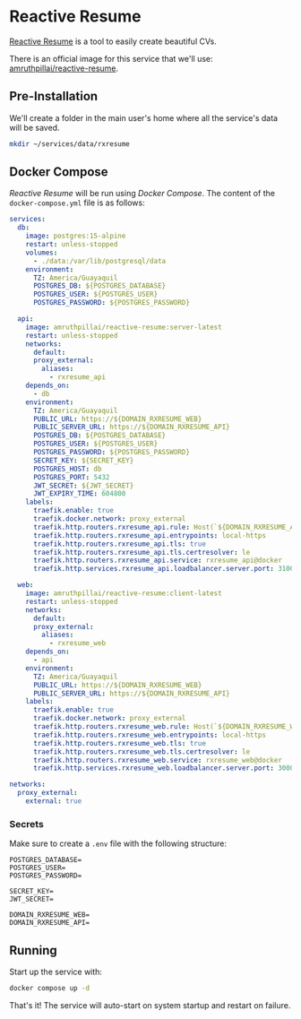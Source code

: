 # Reactive Resume

[Reactive Resume](https://rxresu.me/) is a tool to easily create beautiful CVs.

There is an official image for this service that we'll use: [amruthpillai/reactive-resume](https://hub.docker.com/r/amruthpillai/reactive-resume).

## Pre-Installation

We'll create a folder in the main user's home where all the service's data will be saved.

```bash
mkdir ~/services/data/rxresume
```

## Docker Compose

*Reactive Resume* will be run using *Docker Compose*. The content of the `docker-compose.yml` file is as follows:

```yaml
services:
  db:
    image: postgres:15-alpine
    restart: unless-stopped
    volumes:
      - ./data:/var/lib/postgresql/data
    environment:
      TZ: America/Guayaquil
      POSTGRES_DB: ${POSTGRES_DATABASE}
      POSTGRES_USER: ${POSTGRES_USER}
      POSTGRES_PASSWORD: ${POSTGRES_PASSWORD}

  api:
    image: amruthpillai/reactive-resume:server-latest
    restart: unless-stopped
    networks:
      default:
      proxy_external:
        aliases:
          - rxresume_api
    depends_on:
      - db
    environment:
      TZ: America/Guayaquil
      PUBLIC_URL: https://${DOMAIN_RXRESUME_WEB}
      PUBLIC_SERVER_URL: https://${DOMAIN_RXRESUME_API}
      POSTGRES_DB: ${POSTGRES_DATABASE}
      POSTGRES_USER: ${POSTGRES_USER}
      POSTGRES_PASSWORD: ${POSTGRES_PASSWORD}
      SECRET_KEY: ${SECRET_KEY}
      POSTGRES_HOST: db
      POSTGRES_PORT: 5432
      JWT_SECRET: ${JWT_SECRET}
      JWT_EXPIRY_TIME: 604800
    labels:
      traefik.enable: true
      traefik.docker.network: proxy_external
      traefik.http.routers.rxresume_api.rule: Host(`${DOMAIN_RXRESUME_API}`)
      traefik.http.routers.rxresume_api.entrypoints: local-https
      traefik.http.routers.rxresume_api.tls: true
      traefik.http.routers.rxresume_api.tls.certresolver: le
      traefik.http.routers.rxresume_api.service: rxresume_api@docker
      traefik.http.services.rxresume_api.loadbalancer.server.port: 3100

  web:
    image: amruthpillai/reactive-resume:client-latest
    restart: unless-stopped
    networks:
      default:
      proxy_external:
        aliases:
          - rxresume_web
    depends_on:
      - api
    environment:
      TZ: America/Guayaquil
      PUBLIC_URL: https://${DOMAIN_RXRESUME_WEB}
      PUBLIC_SERVER_URL: https://${DOMAIN_RXRESUME_API}
    labels:
      traefik.enable: true
      traefik.docker.network: proxy_external
      traefik.http.routers.rxresume_web.rule: Host(`${DOMAIN_RXRESUME_WEB}`)
      traefik.http.routers.rxresume_web.entrypoints: local-https
      traefik.http.routers.rxresume_web.tls: true
      traefik.http.routers.rxresume_web.tls.certresolver: le
      traefik.http.routers.rxresume_web.service: rxresume_web@docker
      traefik.http.services.rxresume_web.loadbalancer.server.port: 3000

networks:
  proxy_external:
    external: true
```

### Secrets

Make sure to create a `.env` file with the following structure:

```text
POSTGRES_DATABASE=
POSTGRES_USER=
POSTGRES_PASSWORD=

SECRET_KEY=
JWT_SECRET=

DOMAIN_RXRESUME_WEB=
DOMAIN_RXRESUME_API=
```

## Running

Start up the service with:

```bash
docker compose up -d
```

That's it! The service will auto-start on system startup and restart on failure.
